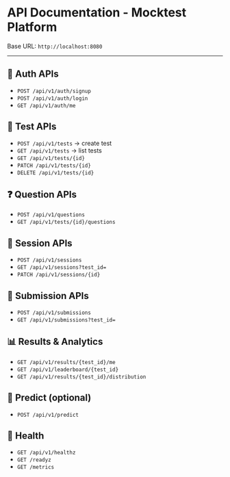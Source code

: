 # API Documentation - Mocktest Platform

Base URL: `http://localhost:8080`

---

## 🔐 Auth APIs
- `POST /api/v1/auth/signup`
- `POST /api/v1/auth/login`
- `GET /api/v1/auth/me`

## 🧪 Test APIs
- `POST /api/v1/tests` → create test
- `GET /api/v1/tests` → list tests
- `GET /api/v1/tests/{id}`
- `PATCH /api/v1/tests/{id}`
- `DELETE /api/v1/tests/{id}`

## ❓ Question APIs
- `POST /api/v1/questions`
- `GET /api/v1/tests/{id}/questions`

## 📘 Session APIs
- `POST /api/v1/sessions`
- `GET /api/v1/sessions?test_id=`
- `PATCH /api/v1/sessions/{id}`

## 📝 Submission APIs
- `POST /api/v1/submissions`
- `GET /api/v1/submissions?test_id=`

## 📊 Results & Analytics
- `GET /api/v1/results/{test_id}/me`
- `GET /api/v1/leaderboard/{test_id}`
- `GET /api/v1/results/{test_id}/distribution`

## 🤖 Predict (optional)
- `POST /api/v1/predict`

## 💚 Health
- `GET /api/v1/healthz`
- `GET /readyz`
- `GET /metrics`
